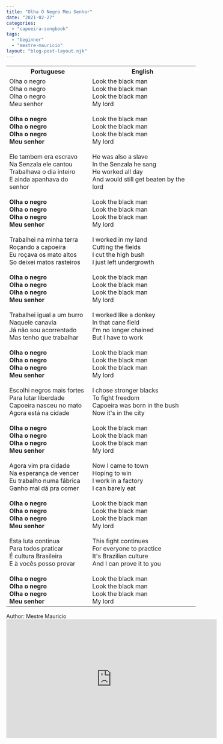 ```yaml
---
title: "Olha O Negro Meu Senhor"
date: "2021-02-27"
categories: 
  - "capoeira-songbook"
tags: 
  - "beginner"
  - "mestre-mauricio"
layout: "blog-post-layout.njk"
---
```


<table class="capoeira-table">
    <tr class="header-row">
        <th>Portuguese</th>
        <th>English</th>
    </tr>
    <tr>
        <td>Olha o negro<br>Olha o negro<br>Olha o negro<br>Meu senhor<br><br><strong>Olha o negro<br>Olha o negro<br>Olha o negro<br>Meu senhor</strong><br><br>Ele tambem era escravo<br>Na Senzala ele cantou<br>Trabalhava o dia inteiro<br>E ainda apanhava do senhor<br><br><strong>Olha o negro<br>Olha o negro<br>Olha o negro<br>Meu senhor</strong><br><br>Trabalhei na minha terra<br>Roçando a capoeira<br>Eu roçava os mato altos<br>So deixei matos rasteiros<br><br><strong>Olha o negro<br>Olha o negro<br>Olha o negro<br>Meu senhor</strong><br><br>Trabalhei igual a um burro<br>Naquele canavia<br>Já não sou acorrentado<br>Mas tenho que trabalhar<br><br><strong>Olha o negro<br>Olha o negro<br>Olha o negro<br>Meu senhor</strong><br><br>Escolhi negros mais fortes<br>Para lutar liberdade<br>Capoeira nasceu no mato<br>Agora está na cidade<br><br><strong>Olha o negro<br>Olha o negro<br>Olha o negro<br>Meu senhor</strong><br><br>Agora vim pra cidade<br>Na esperança de vencer<br>Eu trabalho numa fábrica<br>Ganho mal dá pra comer<br><br><strong>Olha o negro<br>Olha o negro<br>Olha o negro<br>Meu senhor</strong><br><br>Esta luta continua<br>Para todos praticar<br>É cultura Brasileira<br>E à vocês posso provar<br><br><strong>Olha o negro<br>Olha o negro<br>Olha o negro<br>Meu senhor</strong></td>
        <td>Look the black man<br>Look the black man<br>Look the black man<br>My lord<br><br>Look the black man<br>Look the black man<br>Look the black man<br>My lord<br><br>He was also a slave<br>In the Senzala he sang<br>He worked all day<br>And would still get beaten by the lord<br><br>Look the black man<br>Look the black man<br>Look the black man<br>My lord<br><br>I worked in my land<br>Cutting the fields<br>I cut the high bush<br>I just left undergrowth<br><br>Look the black man<br>Look the black man<br>Look the black man<br>My lord<br><br>I worked like a donkey<br>In that cane field<br>I'm no longer chained<br>But I have to work<br><br>Look the black man<br>Look the black man<br>Look the black man<br>My lord<br><br>I chose stronger blacks<br>To fight freedom<br>Capoeira was born in the bush<br>Now it's in the city<br><br>Look the black man<br>Look the black man<br>Look the black man<br>My lord<br><br>Now I came to town<br>Hoping to win<br>I work in a factory<br>I can barely eat<br><br>Look the black man<br>Look the black man<br>Look the black man<br>My lord<br><br>This fight continues<br>For everyone to practice<br>It's Brazilian culture<br>And I can prove it to you<br><br>Look the black man<br>Look the black man<br>Look the black man<br>My lord</td>
    </tr>
</table>

<figcaption>
Author: Mestre Mauricio
</figcaption>

<iframe width="560" height="315" src="https://www.youtube.com/embed/VxQTzijzg8s" title="YouTube video player" frameborder="0" allow="accelerometer; autoplay; clipboard-write; encrypted-media; gyroscope; picture-in-picture" allowfullscreen></iframe>
